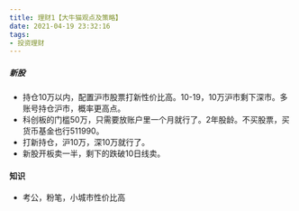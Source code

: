 ```yaml
---
title: 理财1【大牛猫观点及策略】
date: 2021-04-19 23:32:16
tags:
- 投资理财
---
```


##### 新股

- 持仓10万以内，配置沪市股票打新性价比高。10-19，10万沪市剩下深市。多账号持仓沪市，概率更高点。
- 科创板的门槛50万，只需要放账户里一个月就行了。2年股龄。不买股票，买货币基金也行511990。
- 打新持仓，沪10万，深10万就行了。
- 新股开板卖一半，剩下的跌破10日线卖。

#### 知识

- 考公，粉笔，小城市性价比高
